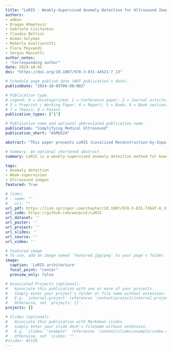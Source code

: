```yaml
---
title: "LoRIS - Weakly-Supervised Anomaly Detection for Ultrasound Images"
authors:
- admin
- Dragan Ahmetovic
- Gabriele Civitarese
- Claudio Bettini
- Aiman Solyman
- Roberta Gualtierotti
- Flora Peyvandi
- Sergio Mascetti
author_notes:
- "Corresponding author"
date: 2024-10-05
doi: "https://doi.org/10.1007/978-3-031-44521-7_13"

# Schedule page publish date (NOT publication's date).
publishDate: "2024-10-05T00:00:00Z"

# Publication type.
# Legend: 0 = Uncategorized; 1 = Conference paper; 2 = Journal article;
# 3 = Preprint / Working Paper; 4 = Report; 5 = Book; 6 = Book section;
# 7 = Thesis; 8 = Patent
publication_types: ["1"]

# Publication name and optional abbreviated publication name.
publication: "Simplifying Medical Ultrasound"
publication_short: "ASMUS24"

abstract: "This paper presents LoRIS (Localized Reconstruction-by-Inpainting with Single-mask), a novel weakly-supervised anomaly detection technique designed to identify knee joint recess distension in musculoskeletal ultrasound images, which are noisy and unbalanced (as distended cases are rarer). In this context, supervised techniques require a high number of annotated images of both classes (distended and non-distended). On the other hand, we show that existing unsupervised anomaly detection techniques, which can be trained with images from a single class, are ineffective and often unable to correctly localize the anomaly. To overcome these issues, LoRIS is trained with nondistended images only and uses the recess bounding box as location prior to guide the reconstruction. Experimental results show that LoRIS outperforms state-of-the-art unsupervised anomaly detection techniques. When compared to a state-of-the-art fully supervised solution, LoRIS presents similar performance but has two key advantages: during training it requires images from a single class only, and it also outputs the recess segmentation, without the need for segmentation annotations."

# Summary. An optional shortened abstract.
summary: LoRIS is a weakly-supervised anomaly detection method for knee ultrasound images. Trained only on nondistended cases, it uses a location prior to guide reconstruction and detect anomalies. It outperforms unsupervised methods and matches supervised ones—without needing segmentation annotations or images from both classes.

tags:
- Anomaly detection
- Weak-supervision
- Ultrasound images
featured: True

# links:
# - name: ""
#   url: ""
url_pdf: https://link.springer.com/chapter/10.1007/978-3-031-73647-6_19
url_code: https://github.com/warpcut/LoRIS
url_dataset: ''
url_poster: ''
url_project: ''
url_slides: ''
url_source: ''
url_video: ''

# Featured image
# To use, add an image named `featured.jpg/png` to your page's folder. 
image:
  caption: 'LoRIS architecture'
  focal_point: "center"
  preview_only: false

# Associated Projects (optional).
#   Associate this publication with one or more of your projects.
#   Simply enter your project's folder or file name without extension.
#   E.g. `internal-project` references `content/project/internal-project/index.md`.
#   Otherwise, set `projects: []`.
projects: []

# Slides (optional).
#   Associate this publication with Markdown slides.
#   Simply enter your slide deck's filename without extension.
#   E.g. `slides: "example"` references `content/slides/example/index.md`.
#   Otherwise, set `slides: ""`.
#slides: AIxIA
---
```

